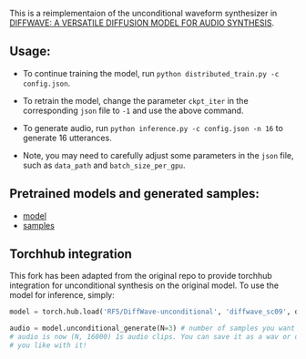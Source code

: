 This is a reimplementaion of the unconditional waveform synthesizer in [DIFFWAVE: A VERSATILE DIFFUSION MODEL FOR AUDIO SYNTHESIS](https://arxiv.org/pdf/2009.09761.pdf).

## Usage: 

- To continue training the model, run ```python distributed_train.py -c config.json```.

- To retrain the model, change the parameter ```ckpt_iter``` in the corresponding ```json``` file to ```-1``` and use the above command.

- To generate audio, run ```python inference.py -c config.json -n 16``` to generate 16 utterances. 

- Note, you may need to carefully adjust some parameters in the ```json``` file, such as ```data_path``` and ```batch_size_per_gpu```.

## Pretrained models and generated samples:
- [model](https://github.com/philsyn/DiffWave-unconditional/tree/master/exp/ch256_T200_betaT0.02/logs/checkpoint)
- [samples](https://github.com/philsyn/DiffWave-unconditional/tree/master/exp/ch256_T200_betaT0.02/speeches)

## Torchhub integration

This fork has been adapted from the original repo to provide torchhub integration for unconditional synthesis on the original model. 
To use the model for inference, simply:

```python
model = torch.hub.load('RF5/DiffWave-unconditional', 'diffwave_sc09', device='cuda') # or device='cpu' if no cuda

audio = model.unconditional_generate(N=3) # number of samples you want to generate
# audio is now (N, 16000) 1s audio clips. You can save it as a wav or do whatever
# you like with it!
```

